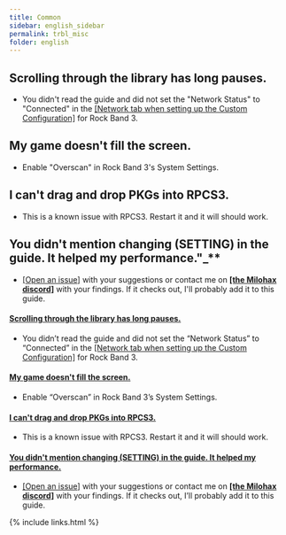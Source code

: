 ```yaml
---
title: Common
sidebar: english_sidebar
permalink: trbl_misc
folder: english
---
```


## Scrolling through the library has long pauses.
* You didn't read the guide and did not set the "Network Status" to "Connected" in the [[Network tab when setting up the Custom Configuration]](https://rb3pc.milohax.org/english/customconfiguration#network) for Rock Band 3.

## My game doesn't fill the screen.
* Enable "Overscan" in Rock Band 3's System Settings.

## I can't drag and drop PKGs into RPCS3.
* This is a known issue with RPCS3. Restart it and it will should work.

## You didn't mention changing (SETTING) in the guide. It helped my performance."_**
* [[Open an issue]](https://github.com/hmxmilohax/rb3-pc/issues/new) with your suggestions or contact me on [**[the Milohax discord]**](https://rb3dx.milohax.org/discord) with your findings. If it checks out, I'll probably add it to this guide.

<div class="panel-group" id="accordion">
                    <div class="panel panel-default">
                        <div class="panel-heading">
                            <h4 class="panel-title">
                                <a class="noCrossRef accordion-toggle" data-toggle="collapse" data-parent="#accordion" href="#collapseOne">Scrolling through the library has long pauses.</a>
                            </h4>
                        </div>
                        <div id="collapseOne" class="panel-collapse collapse noCrossRef">
                            <div class="panel-body">
                               <ul>
<li>You didn’t read the guide and did not set the “Network Status” to “Connected” in the <a href="https://rb3pc.milohax.org/english/customconfiguration#network">[Network tab when setting up the Custom Configuration]</a> for Rock Band 3.</li>
</ul>
                            </div>
                        </div>
                    </div>
                    <!-- /.panel -->
                    <div class="panel panel-default">
                        <div class="panel-heading">
                            <h4 class="panel-title">
                                <a class="noCrossRef accordion-toggle" data-toggle="collapse" data-parent="#accordion" href="#collapseTwo">My game doesn't fill the screen.</a>
                            </h4>
                        </div>
                        <div id="collapseTwo" class="panel-collapse collapse noCrossRef">
                            <div class="panel-body">
<ul>
<li>Enable “Overscan” in Rock Band 3’s System Settings.</li>
</ul>
                            </div>
                        </div>
                    </div>
                    <!-- /.panel -->
                                        <div class="panel panel-default">
                        <div class="panel-heading">
                            <h4 class="panel-title">
                                <a class="noCrossRef accordion-toggle" data-toggle="collapse" data-parent="#accordion" href="#collapseThree">I can't drag and drop PKGs into RPCS3.</a>
                            </h4>
                        </div>
                        <div id="collapseThree" class="panel-collapse collapse noCrossRef">
                            <div class="panel-body">
                                <ul>
<li>This is a known issue with RPCS3. Restart it and it will should work.</li>
</ul>
                            </div>
                        </div>
                    </div>
                    <!-- /.panel -->
                                        <div class="panel panel-default">
                        <div class="panel-heading">
                            <h4 class="panel-title">
                                <a class="noCrossRef accordion-toggle" data-toggle="collapse" data-parent="#accordion" href="#collapseFour">You didn't mention changing (SETTING) in the guide. It helped my performance.</a>
                            </h4>
                        </div>
                        <div id="collapseFour" class="panel-collapse collapse noCrossRef">
                            <div class="panel-body">
                                <ul>
<li><a href="https://github.com/hmxmilohax/rb3-pc/issues/new">[Open an issue]</a> with your suggestions or contact me on <a href="https://rb3dx.milohax.org/discord"><strong>[the Milohax discord]</strong></a> with your findings. If it checks out, I’ll probably add it to this guide.</li>
</ul>
                            </div>
                        </div>
                    </div>
                    <!-- /.panel -->
</div>
<!-- /.panel-group -->


{% include links.html %}